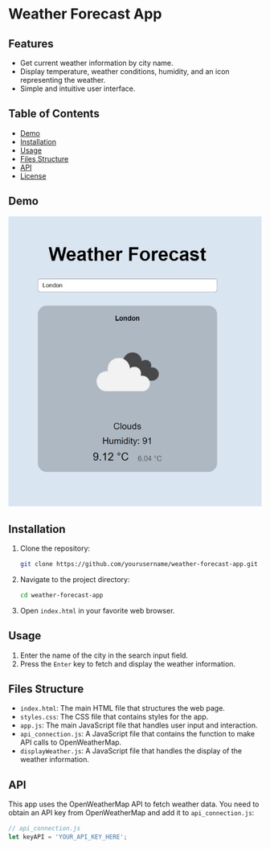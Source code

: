 # Weather Forecast App

## Features

- Get current weather information by city name.
- Display temperature, weather conditions, humidity, and an icon representing the weather.
- Simple and intuitive user interface.

## Table of Contents

- [Demo](#demo)
- [Installation](#installation)
- [Usage](#usage)
- [Files Structure](#files-structure)
- [API](#api)
- [License](#license)

## Demo

![Weather Forecast App Screenshot](readme-img.jpg)

## Installation

1. Clone the repository:
    ```bash
    git clone https://github.com/yourusername/weather-forecast-app.git
    ```
2. Navigate to the project directory:
    ```bash
    cd weather-forecast-app
    ```
3. Open `index.html` in your favorite web browser.

## Usage

1. Enter the name of the city in the search input field.
2. Press the `Enter` key to fetch and display the weather information.

## Files Structure

- `index.html`: The main HTML file that structures the web page.
- `styles.css`: The CSS file that contains styles for the app.
- `app.js`: The main JavaScript file that handles user input and interaction.
- `api_connection.js`: A JavaScript file that contains the function to make API calls to OpenWeatherMap.
- `displayWeather.js`: A JavaScript file that handles the display of the weather information.

## API

This app uses the OpenWeatherMap API to fetch weather data. You need to obtain an API key from OpenWeatherMap and add it to `api_connection.js`:

```javascript
// api_connection.js
let keyAPI = 'YOUR_API_KEY_HERE';